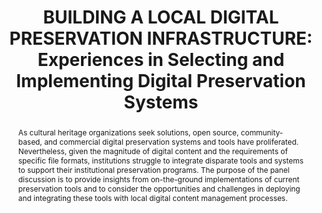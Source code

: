 ---
abstract: 'As cultural heritage organizations seek solutions, open source, community-based,
  and commercial digital preservation systems and tools have proliferated. Nevertheless,
  given the magnitude of digital content and the requirements of specific file formats,
  institutions struggle to integrate disparate tools and systems to support their
  institutional preservation programs. The purpose of the panel discussion is to provide
  insights from on-the-ground implementations of current preservation tools and to
  consider the opportunities and challenges in deploying and integrating these tools
  with local digital content management processes.

  '
creators:
- Ruest, Nick
- Boock, Michael
- Rieger, Oya Y.
- McCormack, Lindsay
date: null
document_url: https://services.phaidra.univie.ac.at/api/object/o:1424893/download
grand_parent: iPRES
institutions:
- Ithaka S+R
- University of Oxford
- Oregon State University
- York University
keywords:
- preservation systems
- digital asset management
- sustainability
- preservation processes
landing_page_url: https://phaidra.univie.ac.at/o:1424893
language: eng
layout: publication
license: CC BY 4.0 International
notes_url: null
parent: iPRES 2021
presentation_url: null
size: 166834
source_name: iPRES
title: 'BUILDING A LOCAL DIGITAL PRESERVATION INFRASTRUCTURE:  Experiences in Selecting
  and Implementing Digital Preservation Systems'
type: paper
year: 2021
---